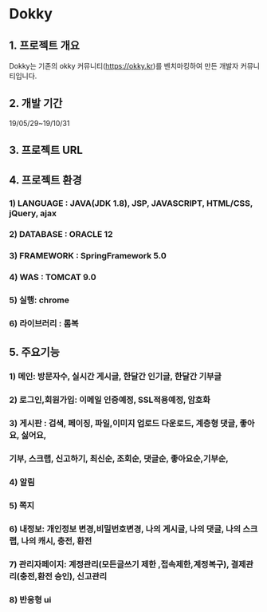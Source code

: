# Dokky 

## 1. 프로젝트 개요

Dokky는 기존의 okky 커뮤니티(https://okky.kr)를 벤치마킹하여 만든 개발자 커뮤니티입니다.

## 2. 개발 기간
19/05/29~19/10/31

## 3. 프로젝트 URL


## 4. 프로젝트 환경
  ### 1) LANGUAGE : JAVA(JDK 1.8), JSP, JAVASCRIPT, HTML/CSS, jQuery, ajax
  ### 2) DATABASE : ORACLE 12
  ### 3) FRAMEWORK : SpringFramework 5.0
  ### 4) WAS : TOMCAT 9.0
  ### 5) 실행: chrome
  ### 6) 라이브러리 : 롬복

## 5. 주요기능

### 1) 메인: 방문자수, 실시간 게시글, 한달간 인기글, 한달간 기부글
### 2) 로그인,회원가입: 이메일 인증예정, SSL적용예정, 암호화
### 3) 게시판 : 검색, 페이징, 파일,이미지 업로드 다운로드, 계층형 댓글, 좋아요, 싫어요, 
### 기부, 스크랩, 신고하기, 최신순, 조회순, 댓글순, 좋아요순,기부순,
### 4) 알림
### 5) 쪽지
### 6) 내정보: 개인정보 변경,비밀번호변경, 나의 게시글, 나의 댓글, 나의 스크랩, 나의 캐시, 충전, 환전
### 7) 관리자페이지: 계정관리(모든글쓰기 제한 ,접속제한,계정복구), 결제관리(충전,환전 승인), 신고관리
### 8) 반응형 ui



